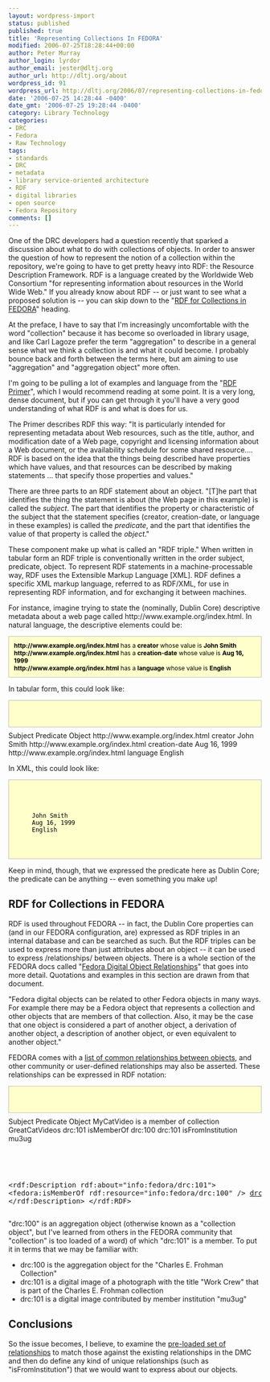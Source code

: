 ```yaml
---
layout: wordpress-import
status: published
published: true
title: 'Representing Collections In FEDORA'
modified: 2006-07-25T18:28:44+00:00
author: Peter Murray
author_login: lyrdor
author_email: jester@dltj.org
author_url: http://dltj.org/about
wordpress_id: 91
wordpress_url: http://dltj.org/2006/07/representing-collections-in-fedora/
date: '2006-07-25 14:28:44 -0400'
date_gmt: '2006-07-25 19:28:44 -0400'
category: Library Technology
categories:
- DRC
- Fedora
- Raw Technology
tags:
- standards
- DRC
- metadata
- library service-oriented architecture
- RDF
- digital libraries
- open source
- Fedora Repository
comments: []
---
```

<p>One of the DRC developers had a question recently that sparked a discussion about what to do with collections of objects.  In order to answer the question of how to represent the notion of a collection within the repository, we're going to have to get pretty heavy into RDF:  the Resource Description Framework.  RDF is a language created by the Worldwide Web Consortium "for representing information about resources in the World Wide Web."  If you already know about RDF -- or just want to see what a proposed solution is -- you can skip down to the "<a href="#nid91L">RDF for Collections in FEDORA</a>" heading.</p>
<p>At the preface, I have to say that I'm increasingly uncomfortable with the word "collection" because it has become so overloaded in library usage, and like Carl Lagoze prefer the term "aggregation" to describe in a general sense what we think a collection is and what it could become.  I probably bounce back and forth between the terms here, but am aiming to use "aggregation" and "aggregation object" more often.</p>
<p>I'm going to be pulling a lot of examples and language from the "<a href="http://www.w3.org/TR/rdf-primer/" title="RDF Primer">RDF Primer</a>", which I would recommend reading at some point.  It is a very long, dense document, but if you can get through it you'll have a very good understanding of what RDF is and what is does for us.</p>
<p>The Primer describes RDF this way:  "It is particularly intended for representing metadata about Web resources, such as the title, author, and modification date of a Web page, copyright and licensing information about a Web document, or the availability schedule for some shared resource....  RDF is based on the idea that the things being described have properties which have values, and that resources can be described by making statements ... that specify those properties and values."</p>
<p>There are three parts to an RDF statement about an object.  "[T]he part that identifies the thing the statement is about (the Web page in this example) is called the <em>subject</em>. The part that identifies the property or characteristic of the subject that the statement specifies (creator, creation-date, or language in these examples) is called the <em>predicate</em>, and the part that identifies the value of that property is called the <em>object</em>."</p>
<p>These component make up what is called an "RDF triple."  When written in tabular form an RDF triple is conventionally written in the order subject, predicate, object.  To represent RDF statements in a machine-processable way, RDF uses the Extensible Markup Language [XML]. RDF defines a specific XML markup language, referred to as RDF/XML, for use in representing RDF information, and for exchanging it between machines.</p>
<p>For instance, imagine trying to state the (nominally, Dublin Core) descriptive metadata about a web page called http://www.example.org/index.html.  In natural language, the descriptive elements could be:</p>
<div style="padding: 10px; margin: 0.67em auto; border: thin solid silver; font-size: 85%; color: black; background: #FFC">
 <strong>http://www.example.org/index.html</strong> has a <strong>creator</strong> whose value is <strong>John Smith</strong><br />
 <strong>http://www.example.org/index.html</strong> has a <strong>creation-date</strong> whose value is <strong>Aug 16, 1999</strong><br />
 <strong>http://www.example.org/index.html</strong> has a <strong>language</strong> whose value is <strong>English</strong>
</div>
<p>In tabular form, this could look like:</p>
<div style="padding: 10px; margin: 0.67em auto; border: thin solid silver; font-size: 85%; color: black; background: #FFC">
<table>
    </table>
</div>
<tr>
<th>Subject</th>
<th>Predicate</th>
<th>Object</th>
</tr>
<tr>
<td>http://www.example.org/index.html</td>
<td>creator</td>
<td>John Smith</td>
</tr>
<tr>
<td>http://www.example.org/index.html</td>
<td>creation-date</td>
<td>Aug 16, 1999</td>
</tr>
<tr>
<td>http://www.example.org/index.html</td>
<td>language</td>
<td>English</td>
</tr>
<p>In XML, this could look like:</p>
<div style="padding: 10px; margin: 0.67em auto; border: thin solid silver; font-size: 85%; color: black; background: #FFC">
<pre>
 <?xml version="1.0"?>
 <rdf:RDF xmlns:rdf="http://www.w3.org/1999/02/22-rdf-syntax-ns#"
      xmlns:dc="http://purl.org/dc/elements/1.1/">
   <rdf:Description rdf:about="http://ex.org/i.html">
     <dc:creator>John Smith</dc:creator>
     <dc:creation-date>Aug 16, 1999</dc:creation-date>
     <dc:language>English</dc:language>
   </rdf:Description>
 </rdf:RDF>
</pre>
</div>
<p>Keep in mind, though, that we expressed the predicate here as Dublin Core; the predicate can be anything -- even something you make up!</p>
<h2>RDF for Collections in FEDORA</h2>
<p>RDF is used throughout FEDORA -- in fact, the Dublin Core properties can (and in our FEDORA configuration, are) expressed as RDF triples in an internal database and can be searched as such.  But the RDF triples can be used to express more than just attributes about an object -- it can be used to express /relationships/ between objects.  There is a whole section of the FEDORA docs called "<a href="http://web.archive.org/web/20090104100657/http://www.fedora.info:80/download/2.1.1/userdocs/digitalobjects/introRelsExt.html" title="Fedora Digital Object Relationships">Fedora Digital Object Relationships</a>" that goes into more detail.  Quotations and examples in this section are drawn from that document.</p>
<p>"Fedora digital objects can be related to other Fedora objects in many ways.  For example there may be a Fedora object that represents a collection and other objects that are members of that collection.  Also, it may be the case that one object is considered a part of another object, a derivation of another object, a description of another object, or even equivalent to another object."</p>
<p>FEDORA comes with a <a href="http://www.fedora.info/definitions/1/0/fedora-relsext-ontology.rdfs" title="http://www.fedora.info/definitions/1/0/fedora-relsext-ontology.rdfs">list of common relationships between objects</a>, and other community or user-defined relationships may also be asserted.  These relationships can be expressed in RDF notation:</p>
<div style="padding: 10px; margin: 0.67em auto; border: thin solid silver; font-size: 85%; color: black; background: #FFC">
<table>
    </table>
</div>
<tr>
<th>Subject</th>
<th>Predicate</th>
<th>Object</th>
</tr>
<tr>
<td><subjectFedoraObject></td>
<td><relationshipProperty></td>
<td><targetFedoraObject></td>
</tr>
<tr>
<td>MyCatVideo</td>
<td>is a member of collection</td>
<td>GreatCatVideos</td>
</tr>
<tr>
<td>drc:101</td>
<td>isMemberOf</td>
<td>drc:100</td>
</tr>
<tr>
<td>drc:101</td>
<td>isFromInstitution</td>
<td>mu3ug</td>
</tr>
<pre>
 <?xml version="1.0"?>
 <rdf:RDF xmlns:rdf="http://www.w3.org/1999/02/22-rdf-syntax-ns#"
   xmlns:rdfs="http://www.w3.org/2000/01/rdf-schema#"
   xmlns:fedora="info:fedora/fedora-system:def/relations-external#"
   xmlns:drcns="http://drc.ohiolink.edu/ontologies/relationships#">

   <rdf:Description rdf:about="info:fedora/drc:101">
      <fedora:isMemberOf rdf:resource="info:fedora/drc:100" />
      <drcns:isFromInstitution>mu3ug</drcns:isFromInstitution>
   </rdf:Description>
 </rdf:RDF>
</pre>
<p>"drc:100" is an aggregation object (otherwise known as a "collection object", but I've learned from others in the FEDORA community that "collection" is too loaded of a word) of which "drc:101" is a member.  To put it in terms that we may be familiar with:</p>
<ul>
<li>drc:100 is the aggregation object for the "Charles E. Frohman Collection"</li>
<li>drc:101 is a digital image of a photograph with the title "Work Crew" that is part of the Charles E. Frohman collection</li>
<li>drc:101 is a digital image contributed by member institution "mu3ug"</li>
</ul>
<h2>Conclusions</h2>
<p>So the issue becomes, I believe, to examine the <a href="http://www.fedora.info/definitions/1/0/fedora-relsext-ontology.rdfs" title="http://www.fedora.info/definitions/1/0/fedora-relsext-ontology.rdfs">pre-loaded set of relationships</a> to match those against the existing relationships in the DMC and then do define any kind of unique relationships (such as "isFromInstitution") that we would want to express about our objects.</p>

